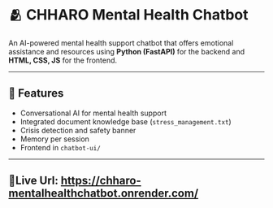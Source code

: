 # 🫂 CHHARO Mental Health Chatbot

An AI-powered mental health support chatbot that offers emotional assistance and resources using **Python (FastAPI)** for the backend and **HTML, CSS, JS** for the frontend.

---

## 🧠 Features
- Conversational AI for mental health support  
- Integrated document knowledge base (`stress_management.txt`)  
- Crisis detection and safety banner  
- Memory per session  
- Frontend in `chatbot-ui/`

---

## 🔗Live Url: https://chharo-mentalhealthchatbot.onrender.com/
